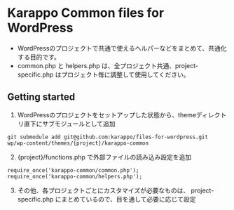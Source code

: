 # Karappo Common files for WordPress

- WordPressのプロジェクトで共通で使えるヘルパーなどをまとめて、共通化する目的です。
- common.php と helpers.php は、全プロジェクト共通、project-specific.php はプロジェクト毎に調整して使用してください。

## Getting started

1. WordPressのプロジェクトをセットアップした状態から、themeディレクトリ直下にサブモジュールとして追加
  ```
  git submodule add git@github.com:karappo/files-for-wordpress.git wp/wp-content/themes/{project}/karappo-common
  ```
2. {project}/functions.php で外部ファイルの読み込み設定を追加
  ```
  require_once('karappo-common/common.php');
  require_once('karappo-common/helpers.php');
  ```
3. その他、各プロジェクトごとにカスタマイズが必要なものは、 project-specific.php にまとめているので、目を通して必要に応じて設定

